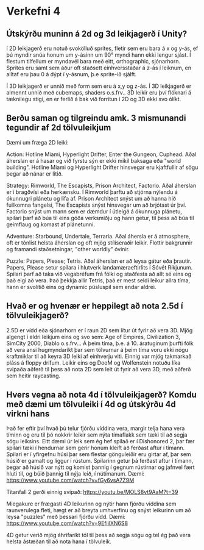 # Verkefni 4

## Útskýrðu muninn á 2d og 3d leikjagerð í Unity?
í 2D leikjagerð eru notuð svokölluð sprites, fletir sem eru bara á x og y-ás, ef þú myndir snúa honum um y-ásinn um 90° myndi hann ekki lengur sjást. Í flestum tilfellum er myndavél bara með eitt, orthographic, sjónarhorn. Sprites eru samt sem áður oft staðsett einhversstaðar á z-ás í leiknum, en alltaf eru þau 0 á dýpt í y-ásnum, þ.e sprite-ið sjálft.

Í 3D leikjagerð er unnið með form sem eru á x,y og z-ás. Í 3D leikjagerð er almennt unnið með cubemaps, shaders o.s.frv.. 3D leikir eru því flóknari á tæknilegu stigi, en er ferlið á bak við forritun í 2D og 3D ekki svo ólíkt.


## Berðu saman og tilgreindu amk. 3 mismunandi tegundir af 2d tölvuleikjum
Dæmi um fræga 2D leiki:

Action: Hotline Miami, Hyperlight Drifter, Enter the Gungeon, Cuphead.
Aðal áherslan er á hasar og við fyrstu sýn er ekki mikil baksaga eða "world building". Hotline Miami og Hyperlight Drifter hinsvegar eru kjaftfullir af sögu þegar að nánar er litið.

Strategy: Rimworld, The Escapists, Prison Architect, Factorio.
Aðal áherslan er í bragðvísi eða herkænsku. Í Rimworld þarftu að stjórna nýlendu á ókunnugri plánetu og lifa af. Prison Architect snýst um að hanna hið fullkomna fangelsi, The Escapists snýst hinsvegar um að brjótast úr því. Factorio snýst um mann sem er dæmdur í útleigð á ókunnuga plánetu, spilari þarf að búa til eins góða verksmiðju og hann getur, til þess að búa til geimflaug og komast af plánetunni.

Adventure: Starbound, Undertale, Terraria.
Aðal áhersla er á atmosphere, oft er tónlist helsta áherslan og oft mjög stílíseraðir leikir. Flottir bakgrunnir og framandi staðsetningar, "other worldly" óvinir.

Puzzle: Papers, Please; Tetris.
Aðal áherslan er að leysa gátur eða þrautir. Papers, Please setur spilara í hlutverk landamæraeftirlits í Sóvét Ríkjunum. Spilari þarf að taka við vegabréfum frá fólki og staðfesta að allt sé eins og það eigi að vera. Það þekkja allir Tetris, það er mest seldi leikur allra tíma, hann er svolítið eins og dynamic púsluspil sem endar aldrei.


## Hvað er og hvenær er heppilegt að nota 2.5d í tölvuleikjagerð? 
2.5D er vídd eða sjónarhorn er í raun 2D sem lítur út fyrir að vera 3D.
Mjög algengt í eldri leikjum eins og svo sem: Age of Empires, Civilization 3, SimCity 2000, Diablo o.s.frv... 
Á þeim tíma, þ.e. á 10. áratuginum þurfti fólk að vera ansi hugmyndaríkt þar sem tölvurnar á þeim tíma voru ekki nógu kraftmiklar til að keyra 3D leiki af einhverju viti. Einnig var mjög takmarkað pláss á floppy drifum.
Leikir eins og DooM og Wolfenstein notuðu líka svipaða aðferð til þess að nota 2D sem leit út fyrir að vera 3D, með aðferð sem heitir raycasting.


## Hvers vegna að nota 4d í tölvuleikjagerð? Komdu með dæmi um tölvuleiki í 4d og útskýrðu 4d virkni hans
Það fer eftir því hvað þú telur fjórðu víddina vera, margir telja hana vera tíminn og eru til þó nokkrir leikir sem nýta tímaflakk sem tæki til að segja sögu leiksins. Eitt dæmi úr leik sem ég hef spilað er í Dishonored 2, þar fær spilari tæki í hendurnar sem gerir honum kleift að ferðast aftur í tímann. Spilari er í yfirgefnu húsi þar sem flestar gönguleiðir eru girtar af, þar sem húsið er gamalt og liggur í rústum. Spilarinn getur þá ferðast aftur í tímann, þegar að húsið var nýtt og komist þannig í gegnum rústirnar og jafnvel fært hluti til, og búið þannig til nýja leið, í nútímanum. 
Dæmi: https://www.youtube.com/watch?v=fGy6vsA7Z9M

Titanfall 2 gerði einnig svipað: https://youtu.be/MOLS8vt9AaM?t=39

Miegakure er frægasti 4D leikurinn og nýtir hann fjórðu víddina sem raunverulega fleti, hægt er að breyta umhverfinu og snýst leikurinn um að leysa "puzzles" með þessari fjórðu vídd.
Dæmi: https://www.youtube.com/watch?v=9EfiilXN6S8

4D getur verið mjög áhrifaríkt tól til þess að segja sögu og tel ég það vera helsta ástæðan til að nota hana í tölvuleik.
